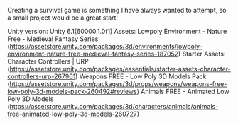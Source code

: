 Creating a survival game is something I have always wanted to attempt, so a small project would be a great start!

Unity version: Unity 6.1(60000.1.0f1)
Assets:
Lowpoly Environment - Nature Free - Medieval Fantasy Series (https://assetstore.unity.com/packages/3d/environments/lowpoly-environment-nature-free-medieval-fantasy-series-187052)
Starter Assets: Character Controllers | URP (https://assetstore.unity.com/packages/essentials/starter-assets-character-controllers-urp-267961)
Weapons FREE - Low Poly 3D Models Pack (https://assetstore.unity.com/packages/3d/props/weapons/weapons-free-low-poly-3d-models-pack-260492#reviews)
Animals FREE - Animated Low Poly 3D Models (https://assetstore.unity.com/packages/3d/characters/animals/animals-free-animated-low-poly-3d-models-260727)
